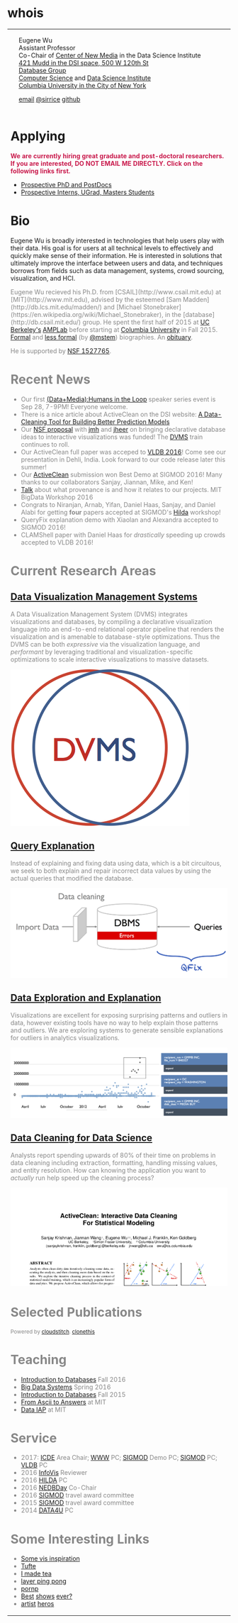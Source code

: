 

# whois

<div class="section">
<table class='row'><tr>

  <td class="thumb">
    <div title="hello world" id="mypic"></div>
  </td>
  <td>

  <p id="address">
    Eugene Wu<br/>
    Assistant Professor<br/>
    <span class="small">
      <!--OH: Weds 4-5PM<br/>-->
      <!--7LW1A CEPSR-->
      Co-Chair of <a href="http://datascienceinstitute.github.io">Center of New Media</a> in the Data Science Institute<br/>
      <a href="./images/map.png">421 Mudd in the DSI space, 500 W 120th St</a><br/>
      <a href="http://cudbg.github.io/">Database Group</a><br/>
      <a href="http://www.cs.columbia.edu/">Computer Science</a> and <a href="http://datascience.columbia.edu/">Data Science Institute</a><br/>
      <a href="http://www.columbia.edu">Columbia University in the City of New York</a>
    </span>
  </p>
  <p id="contacts">
    <a href="mailto:ewu@cs.columbia.edu">email</a>
    <a href="https://twitter.com/sirrice">@sirrice</a>
    <a href="http://github.com/sirrice">github</a>  
  </p>
  </td>
  </tr>
  <tr> <td colspan=2>

</div>

# Applying

<span style="font-weight: bold; color: rgb(201, 27, 77); width: 100%; padding-top: 10px; padding-bottom: 10px">
  We are currently hiring great graduate and post-doctoral researchers.  If you are interested, DO NOT EMAIL ME DIRECTLY.  Click on the following links first.
</span>
  

* [Prospective PhD and PostDocs](./applying.html)
* [Prospective Interns, UGrad, Masters Students](https://docs.google.com/forms/d/1-s1SwcpY0WBnRrzlrQfSrcxSCeOAymOHfU-sHroUXfU/viewform)

# Bio


Eugene Wu is broadly interested in technologies that help users play with
their data.  His goal is for users at all technical
levels to effectively and quickly make sense of their information.
He is interested in solutions that ultimately improve the interface between
users and data, and techniques borrows from fields such as data management, 
systems, crowd sourcing, visualization, and HCI.


<span style="color: #888;">
  Eugene Wu recieved his Ph.D. from  [CSAIL](http://www.csail.mit.edu)
  at [MIT](http://www.mit.edu),
  advised by the esteemed [Sam Madden](http://db.lcs.mit.edu/madden/) and 
  [Michael Stonebraker](https://en.wikipedia.org/wiki/Michael_Stonebraker),
  in the [database](http://db.csail.mit.edu/) group.
  He spent the first half of 2015 at <a href="http://www.cs.berkeley.edu">UC Berkeley's</a> <a href="https://amplab.cs.berkeley.edu">AMPLab</a>
  before starting at <a href="http://www.cs.columbia.edu">Columbia University</a> in Fall 2015.
  <a href="http://www.cs.columbia.edu/2015/wu-profile/">Formal</a> and
  <a href="http://partnews.brownbag.me/2012/02/29/better-know-a-classmate-eugene-wu/">less formal</a> (by
  <a href="http://partnews.brownbag.me/2012/02/29/interview-matt-stempeck-wants-to-change-the-world-with-tech/">@mstem</a>) biographies.
  An <a href="./obit.html">obituary</a>.


  He is supported by [NSF 1527765](http://www.nsf.gov/awardsearch/showAward?AWD_ID=1527765&HistoricalAwards=false).
</span>



# Recent News

* Our first [(Data+Media):Humans in the Loop](https://datascienceinstitute.github.io/) speaker series event is Sep 28, 7-9PM!  Everyone welcome.
* There is a nice article about ActiveClean on the DSI website: [A Data-Cleaning Tool for Building Better Prediction Models](http://datascience.columbia.edu/data-cleaning-tool-building-better-prediction-models)
* Our [NSF proposal](https://nsfdeclarativevis.github.io/NSFDeclarativeVis/) with [jmh](http://db.cs.berkeley.edu/jmh/) and [jheer](http://homes.cs.washington.edu/~jheer/) on bringing declarative database ideas to interactive visualizations was funded!  The [DVMS](./dvms.html) train continues to roll.
* Our ActiveClean full paper was acceped to [VLDB 2016](http://vldb2016.persistent.com/)!  Come see our presentation in Dehli, India.  Look forward to our code release later this summer!
* Our [ActiveClean](/files/papers/activeclean-sigmod16demo.pdf) submission won Best Demo at SIGMOD 2016!  Many thanks to our collaborators Sanjay, Jiannan, Mike, and Ken!
* [Talk](http://sirrice.github.io/files/talks/2016-05-mit-bigdata.pdf) about what provenance is and how it relates to our projects.  MIT BigData Workshop 2016
* Congrats to Niranjan, Arnab, Yifan, Daniel Haas, Sanjay, and Daniel Alabi for getting **four** papers accepted at SIGMOD's [Hilda](http://www.hilda.io) workshop!
* QueryFix explanation demo with Xiaolan and Alexandra accepted to SIGMOD 2016!
* CLAMShell paper with Daniel Haas for _drastically_ speeding up crowds accepted to VLDB 2016!


# Current Research Areas

## [Data Visualization Management Systems](./dvms.html)


A Data Visualization Management System (DVMS) integrates
visualizations and databases, by compiling a declarative visualization
language into an end-to-end relational operator pipeline that renders
the visualization and is amenable to database-style optimizations.
Thus the DVMS can be both <i>expressive</i> via the
visualization language, and <i>performant</i>
by leveraging traditional and visualization-specific
optimizations to scale interactive visualizations to massive
datasets.

<img class="screenshot" id="dvmslogo" src="./images/dvms.png" />

## [Query Explanation](./qfix.html)

Instead of explaining and fixing data using data, which is a bit circuitous,
we seek to both explain and repair incorrect data values by using the actual
queries that modified the database.

<img class="screenshot" id="qfixscreen" src="./images/qfix.png" />



## [Data Exploration and Explanation](./dbwipes.html)

Visualizations are excellent for exposing surprising patterns
and outliers in data, however existing tools have no way to
help explain those patterns and outliers.  We are exploring 
systems to generate sensible explanations for outliers in 
analytics visualizations.

<img class="screenshot" id="scorpionscreen" src="./images/scorpion.png" />


## [Data Cleaning for Data Science](https://activeclean.github.io)

Analysts report spending upwards of 80% of their time on problems in data cleaning including extraction, formatting, handling missing values, and entity resolution. 
How can knowing the application you want to _actually_ run help speed up the cleaning process?

<img class="screenshot" id="samplecleanscreen" src="./images/previews/preview_activeclean-vldb16.png" />




# <span id="pubtitle">Selected Publications</span> 

<div class="section">
  <div id="publications">
    <cloudstitch-handlebars user="sirrice" app="wu-publications"></cloudstitch-handlebars>
  </div>
  <div style="font-size: 9pt">
    Powered by <a href="http://www.cloudstitch.io/">cloudstitch</a>.  
    <a href="https://www.cloudstitch.com/academic/eugene-wu-publications">clonethis</a>
  </div>
</div>





# Teaching

* [Introduction to Databases](http://www.cs.columbia.edu/~coms4111/) Fall 2016
* [Big Data Systems](http://columbia.github.io/systems-bigdata-class/) Spring 2016
* [Introduction to Databases](http://www.cs.columbia.edu/~coms4111/) Fall 2015
* [From Ascii to Answers](http://db.csail.mit.edu/6.885/) at MIT 
* [Data IAP](dataiap.github.io) at MIT



# Service

* 2017: [ICDE](http://icde2017.sdsc.edu/) Area Chair; [WWW](http://sigmod2017.org/) PC; [SIGMOD](http://sigmod2017.org/) Demo PC; [SIGMOD](http://sigmod2017.org/) PC; [VLDB](http://www.vldb.org/2017/) PC
* 2016 [InfoVis](http://ieeevis.org/) Reviewer
* 2016 [HILDA](http://hilda.io/2016/) PC
* 2016 [NEDBDay](http://mitdbg.github.io/nedbday/2016) Co-Chair
* 2016 [SIGMOD](http://sigmod2016.org/) travel award committee
* 2015 [SIGMOD](http://sigmod2015.org/) travel award committee
* 2014 [DATA4U](https://sites.google.com/site/data4u2014/) PC






# Some Interesting Links

* [Some vis inspiration](./d3gallery.html)
* [Tufte](http://www.edwardtufte.com)
* [I made tea](http://www.telescopictext.com/)
* [layer ping pong](http://eugenewu.net/layerpp.html)
* [pornp](http://www.pantsornopants.com)
* [Be](http://en.wikipedia.org/wiki/Adventure_Time)[st](https://en.m.wikipedia.org/wiki/Archer_(TV_series))
  [shows](http://www.adultswim.com/videos/rick-and-morty/pilot/)
  [ever?](http://en.wikipedia.org/wiki/Teen_Titans_(TV_series))
* [ar](http://juliakuo.com/my-work/concert-posters/)[ti](http://helllllen.org/)[st](http://magicalgametime.com)
  [he](http://www.tomgauld.com/)[ro](http://www.danmccarthy.org/)[s](http://sunbakerey.tumblr.com/)




